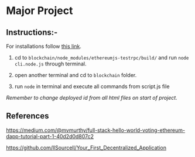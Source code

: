 # Major Project


## Instructions:-

For installations follow [this link](https://github.com/llSourcell/Your_First_Decentralized_Application).

1. cd to `blockchain/node_modules/ethereumjs-testrpc/build/` and run `node cli.node.js` through terminal.

2. open another terminal and cd to `blockchain` folder.

3. run `node` in terminal and execute all commands from script.js file


*Remember to change deployed id from all html files on start of project.*

## References

https://medium.com/@mvmurthy/full-stack-hello-world-voting-ethereum-dapp-tutorial-part-1-40d2d0d807c2

https://github.com/llSourcell/Your_First_Decentralized_Application
	